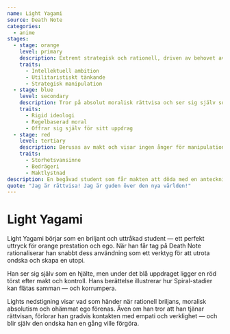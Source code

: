 ```yaml
---
name: Light Yagami
source: Death Note
categories:
  - anime
stages:
  - stage: orange
    level: primary
    description: Extremt strategisk och rationell, driven av behovet av kontroll och personlig framgång
    traits:
      - Intellektuell ambition
      - Utilitaristiskt tänkande
      - Strategisk manipulation
  - stage: blue
    level: secondary
    description: Tror på absolut moralisk rättvisa och ser sig själv som domare över gott och ont
    traits:
      - Rigid ideologi
      - Regelbaserad moral
      - Offrar sig själv för sitt uppdrag
  - stage: red
    level: tertiary
    description: Berusas av makt och visar ingen ånger för manipulation eller dominans
    traits:
      - Storhetsvansinne
      - Bedrägeri
      - Maktlystnad
description: En begåvad student som får makten att döda med en anteckningsbok och bestämmer sig för att omforma världen enligt sin egen rättvisevision.
quote: "Jag är rättvisa! Jag är guden över den nya världen!"
---
```

# Light Yagami

Light Yagami börjar som en briljant och uttråkad student — ett perfekt uttryck för orange prestation och ego. När han får tag på Death Note rationaliserar han snabbt dess användning som ett verktyg för att utrota ondska och skapa en utopi.

Han ser sig själv som en hjälte, men under det blå uppdraget ligger en röd törst efter makt och kontroll. Hans berättelse illustrerar hur Spiral-stadier kan flätas samman — och korrumpera.

Lights nedstigning visar vad som händer när rationell briljans, moralisk absolutism och ohämmat ego förenas. Även om han tror att han tjänar rättvisan, förlorar han gradvis kontakten med empati och verklighet — och blir själv den ondska han en gång ville förgöra.

